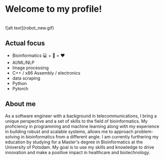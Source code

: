 # Welcome to my profile!
<br>
![alt text](robot_new.gif)<br>

## Actual focus
* Bioinformatics 💻 + 🧬 = ❤️
* AI/ML/NLP
* Image processing
* C++ / x86 Assembly / electronics
* data scraping
* Python
* Pytorch

## About me
As a software engineer with a background in telecommunications, I bring a unique perspective and a set of skills to the field of bioinformatics. My proficiency in programming and machine learning along with my experience in building robust and scalable systems, allows me to approach problem-solving in bioinformatics from a different angle. I am currently furthering my education by studying for a Master's degree in Bioinformatics at the University of Potsdam. My goal is to use my skills and knowledge to drive innovation and make a positive impact in healthcare and biotechnology.
<br>
